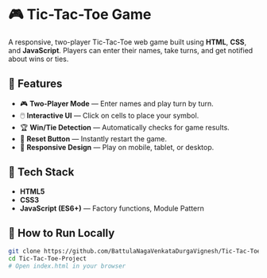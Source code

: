 # 🎮 Tic-Tac-Toe Game

A responsive, two-player Tic-Tac-Toe web game built using **HTML**, **CSS**, and **JavaScript**. Players can enter their names, take turns, and get notified about wins or ties.

## 🚀 Features

- 🎮 **Two-Player Mode** — Enter names and play turn by turn.
- 🖱️ **Interactive UI** — Click on cells to place your symbol.
- 🏆 **Win/Tie Detection** — Automatically checks for game results.
- 🔄 **Reset Button** — Instantly restart the game.
- 📱 **Responsive Design** — Play on mobile, tablet, or desktop.

## 🧪 Tech Stack

- **HTML5**
- **CSS3**
- **JavaScript (ES6+)** — Factory functions, Module Pattern


## 📂 How to Run Locally

```bash
git clone https://github.com/BattulaNagaVenkataDurgaVignesh/Tic-Tac-Toe-Project.git
cd Tic-Tac-Toe-Project
# Open index.html in your browser
